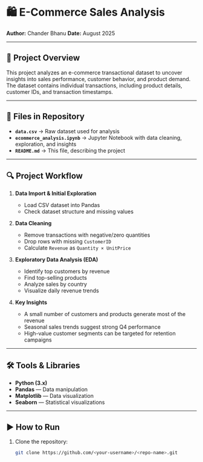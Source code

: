 # 🛍️ E-Commerce Sales Analysis

**Author:** Chander Bhanu
**Date:** August 2025  

---

## 📌 Project Overview
This project analyzes an e-commerce transactional dataset to uncover insights into sales performance, customer behavior, and product demand.  
The dataset contains individual transactions, including product details, customer IDs, and transaction timestamps.

---

## 📂 Files in Repository
- **`data.csv`** → Raw dataset used for analysis  
- **`ecommerce_analysis.ipynb`** → Jupyter Notebook with data cleaning, exploration, and insights  
- **`README.md`** → This file, describing the project  

---

## 🔍 Project Workflow
1. **Data Import & Initial Exploration**  
   - Load CSV dataset into Pandas  
   - Check dataset structure and missing values  

2. **Data Cleaning**  
   - Remove transactions with negative/zero quantities  
   - Drop rows with missing `CustomerID`  
   - Calculate `Revenue` as `Quantity × UnitPrice`  

3. **Exploratory Data Analysis (EDA)**  
   - Identify top customers by revenue  
   - Find top-selling products  
   - Analyze sales by country  
   - Visualize daily revenue trends  

4. **Key Insights**  
   - A small number of customers and products generate most of the revenue  
   - Seasonal sales trends suggest strong Q4 performance  
   - High-value customer segments can be targeted for retention campaigns  

---

## 🛠 Tools & Libraries
- **Python (3.x)**  
- **Pandas** — Data manipulation  
- **Matplotlib** — Data visualization  
- **Seaborn** — Statistical visualizations  

---

## ▶ How to Run
1. Clone the repository:
   ```bash
   git clone https://github.com/<your-username>/<repo-name>.git
